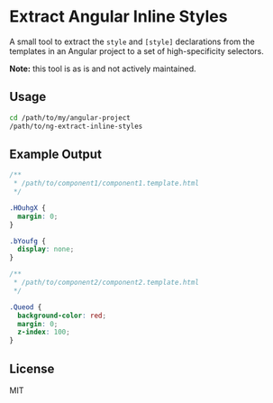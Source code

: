 # Extract Angular Inline Styles

A small tool to extract the `style` and `[style]` declarations from the
templates in an Angular project to a set of high-specificity selectors.

**Note:** this tool is as is and not actively maintained.

## Usage

```bash
cd /path/to/my/angular-project
/path/to/ng-extract-inline-styles
```

## Example Output

```css
/**
 * /path/to/component1/component1.template.html
 */

.HOuhgX {
  margin: 0;
}

.bYoufg {
  display: none;
}

/**
 * /path/to/component2/component2.template.html
 */

.Queod {
  background-color: red;
  margin: 0;
  z-index: 100;
}
```

## License

MIT

